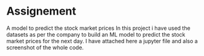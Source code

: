 # Assignement
A model to predict the stock market prices
In this project i have used the datasets as per the company to build an ML model to predict the stock market prices for the next day.
I have attached here a jupyter file and also a screenshot of the whole code.
